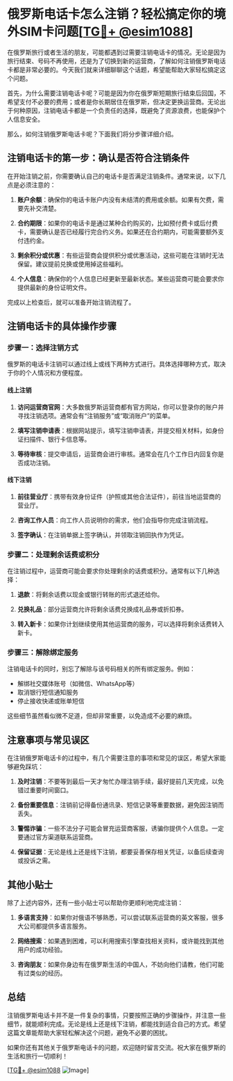# 俄罗斯电话卡怎么注销？轻松搞定你的境外SIM卡问题[[TG💪+ @esim1088](https://t.me/s/esim1088)]

在俄罗斯旅行或者生活的朋友，可能都遇到过需要注销电话卡的情况。无论是因为旅行结束、号码不再使用，还是为了切换到新的运营商，了解如何注销俄罗斯电话卡都是非常必要的。今天我们就来详细聊聊这个话题，希望能帮助大家轻松搞定这个问题。

首先，为什么需要注销电话卡呢？可能是因为你在俄罗斯短期旅行结束后回国，不希望支付不必要的费用；或者是你长期居住在俄罗斯，但决定更换运营商。无论出于何种原因，注销电话卡都是一个负责任的选择，既避免了资源浪费，也能保护个人信息安全。

那么，如何注销俄罗斯电话卡呢？下面我们将分步骤详细介绍。

## 注销电话卡的第一步：确认是否符合注销条件

在开始注销之前，你需要确认自己的电话卡是否满足注销条件。通常来说，以下几点是必须注意的：

1. **账户余额**：确保你的电话卡账户内没有未结清的费用或余额。如果有欠费，需要先补交清楚。
   
2. **合约期限**：如果你的电话卡是通过某种合约购买的，比如预付费卡或后付费卡，需要确认是否已经履行完合约义务。如果还在合约期内，可能需要额外支付违约金。

3. **剩余积分或优惠**：有些运营商会提供积分或优惠活动，这些可能在注销时无法保留。建议提前兑换或使用掉这些福利。

4. **个人信息**：确保你的个人信息已经更新至最新状态。某些运营商可能会要求你提供最新的身份证明文件。

完成以上检查后，就可以准备开始注销流程了。

## 注销电话卡的具体操作步骤

### 步骤一：选择注销方式

俄罗斯的电话卡注销可以通过线上或线下两种方式进行。具体选择哪种方式，取决于你的个人情况和方便程度。

#### 线上注销

1. **访问运营商官网**：大多数俄罗斯运营商都有官方网站，你可以登录你的账户并寻找注销选项。通常会有“注销服务”或“取消账户”的菜单。

2. **填写注销申请表**：根据网站提示，填写注销申请表，并提交相关材料，如身份证扫描件、银行卡信息等。

3. **等待审核**：提交申请后，运营商会进行审核。通常会在几个工作日内回复你是否成功注销。

#### 线下注销

1. **前往营业厅**：携带有效身份证件（护照或其他合法证件），前往当地运营商的营业厅。

2. **咨询工作人员**：向工作人员说明你的需求，他们会指导你完成注销流程。

3. **签字确认**：在注销单据上签字确认，并领取注销回执作为凭证。

### 步骤二：处理剩余话费或积分

在注销过程中，运营商可能会要求你处理剩余的话费或积分。通常有以下几种选择：

1. **退款**：将剩余话费以现金或银行转账的形式退还给你。

2. **兑换礼品**：部分运营商允许将剩余话费兑换成礼品券或折扣券。

3. **转入新卡**：如果你计划继续使用其他运营商的服务，可以选择将剩余话费转入新卡。

### 步骤三：解除绑定服务

注销电话卡的同时，别忘了解除与该号码相关的所有绑定服务。例如：

- 解绑社交媒体账号（如微信、WhatsApp等）
- 取消银行短信通知服务
- 停止接收快递或账单短信

这些细节虽然看似微不足道，但却非常重要，以免造成不必要的麻烦。

## 注意事项与常见误区

在注销俄罗斯电话卡的过程中，有几个需要注意的事项和常见的误区，希望大家能够避免踩坑：

1. **及时注销**：不要等到最后一天才匆忙办理注销手续，最好提前几天完成，以免错过重要时间窗口。

2. **备份重要信息**：注销前记得备份通讯录、短信记录等重要数据，避免因注销而丢失。

3. **警惕诈骗**：一些不法分子可能会冒充运营商客服，诱骗你提供个人信息。一定要通过官方渠道联系运营商。

4. **保留证据**：无论是线上还是线下注销，都要妥善保存相关凭证，以备后续查询或投诉之需。

## 其他小贴士

除了上述内容外，还有一些小贴士可以帮助你更顺利地完成注销：

1. **多语言支持**：如果你对俄语不够熟悉，可以尝试联系运营商的英文客服，很多大公司都提供多语言服务。

2. **网络搜索**：如果遇到困难，可以利用搜索引擎查找相关资料，或许能找到其他用户的成功经验。

3. **咨询朋友**：如果你身边有在俄罗斯生活的中国人，不妨向他们请教，他们可能有过类似的经历。

## 总结

注销俄罗斯电话卡并不是一件复杂的事情，只要按照正确的步骤操作，并注意一些细节，就能顺利完成。无论是线上还是线下注销，都能找到适合自己的方式。希望这篇文章能帮助大家轻松解决这个问题，避免不必要的困扰。

如果你还有其他关于俄罗斯电话卡的问题，欢迎随时留言交流。祝大家在俄罗斯的生活和旅行一切顺利！

[[TG💪+ @esim1088](https://t.me/s/esim1088) ![Image](https://i.postimg.cc/4NQfJmqS/Snipaste-2025-05-13-00-14-12.png)]